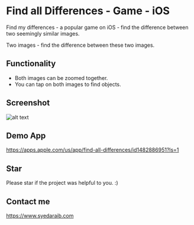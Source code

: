 # Find all Differences - Game - iOS
Find my differences - a popular game on iOS  - find the difference between two seemingly similar images.

Two images - find the difference between these two images.

## Functionality
- Both images can be zoomed together.
- You can tap on both images to find objects.

## Screenshot
![alt text](https://i.imgur.com/gDy8LNM.png)

## Demo App
https://apps.apple.com/us/app/find-all-differences/id1482886951?ls=1

## Star
Please star if the project was helpful to you. :)

## Contact me
https://www.syedaraib.com
